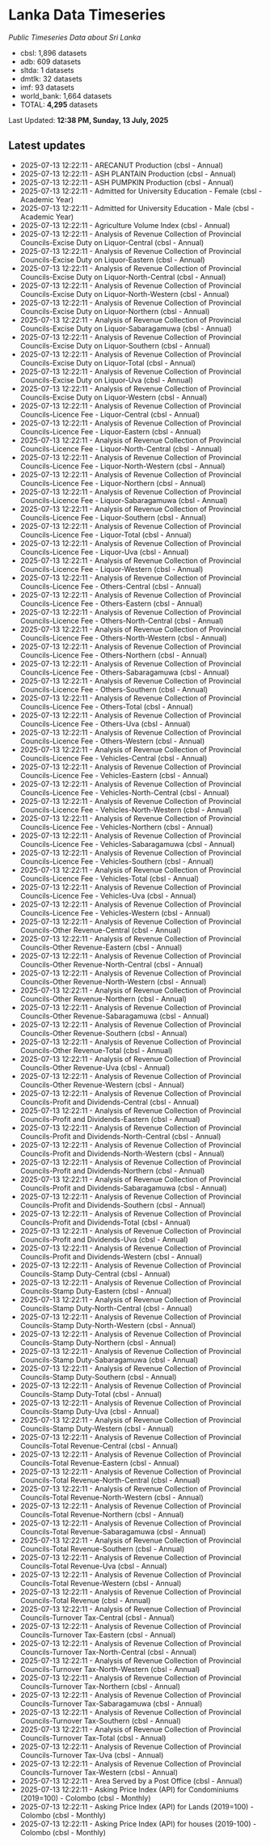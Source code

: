 # Lanka Data Timeseries
*Public Timeseries Data about Sri Lanka*

* cbsl: 1,896 datasets
* adb: 609 datasets
* sltda: 1 datasets
* dmtlk: 32 datasets
* imf: 93 datasets
* world_bank: 1,664 datasets
* TOTAL: **4,295** datasets

Last Updated: **12:38 PM, Sunday, 13 July, 2025**

## Latest updates

* 2025-07-13 12:22:11 - ARECANUT Production (cbsl - Annual)
* 2025-07-13 12:22:11 - ASH PLANTAIN Production (cbsl - Annual)
* 2025-07-13 12:22:11 - ASH PUMPKIN Production (cbsl - Annual)
* 2025-07-13 12:22:11 - Admitted for University Education - Female (cbsl - Academic Year)
* 2025-07-13 12:22:11 - Admitted for University Education - Male (cbsl - Academic Year)
* 2025-07-13 12:22:11 - Agriculture Volume Index (cbsl - Annual)
* 2025-07-13 12:22:11 - Analysis of Revenue Collection of Provincial Councils-Excise Duty on Liquor-Central (cbsl - Annual)
* 2025-07-13 12:22:11 - Analysis of Revenue Collection of Provincial Councils-Excise Duty on Liquor-Eastern (cbsl - Annual)
* 2025-07-13 12:22:11 - Analysis of Revenue Collection of Provincial Councils-Excise Duty on Liquor-North-Central (cbsl - Annual)
* 2025-07-13 12:22:11 - Analysis of Revenue Collection of Provincial Councils-Excise Duty on Liquor-North-Western (cbsl - Annual)
* 2025-07-13 12:22:11 - Analysis of Revenue Collection of Provincial Councils-Excise Duty on Liquor-Northern (cbsl - Annual)
* 2025-07-13 12:22:11 - Analysis of Revenue Collection of Provincial Councils-Excise Duty on Liquor-Sabaragamuwa (cbsl - Annual)
* 2025-07-13 12:22:11 - Analysis of Revenue Collection of Provincial Councils-Excise Duty on Liquor-Southern (cbsl - Annual)
* 2025-07-13 12:22:11 - Analysis of Revenue Collection of Provincial Councils-Excise Duty on Liquor-Total (cbsl - Annual)
* 2025-07-13 12:22:11 - Analysis of Revenue Collection of Provincial Councils-Excise Duty on Liquor-Uva (cbsl - Annual)
* 2025-07-13 12:22:11 - Analysis of Revenue Collection of Provincial Councils-Excise Duty on Liquor-Western (cbsl - Annual)
* 2025-07-13 12:22:11 - Analysis of Revenue Collection of Provincial Councils-Licence Fee - Liquor-Central (cbsl - Annual)
* 2025-07-13 12:22:11 - Analysis of Revenue Collection of Provincial Councils-Licence Fee - Liquor-Eastern (cbsl - Annual)
* 2025-07-13 12:22:11 - Analysis of Revenue Collection of Provincial Councils-Licence Fee - Liquor-North-Central (cbsl - Annual)
* 2025-07-13 12:22:11 - Analysis of Revenue Collection of Provincial Councils-Licence Fee - Liquor-North-Western (cbsl - Annual)
* 2025-07-13 12:22:11 - Analysis of Revenue Collection of Provincial Councils-Licence Fee - Liquor-Northern (cbsl - Annual)
* 2025-07-13 12:22:11 - Analysis of Revenue Collection of Provincial Councils-Licence Fee - Liquor-Sabaragamuwa (cbsl - Annual)
* 2025-07-13 12:22:11 - Analysis of Revenue Collection of Provincial Councils-Licence Fee - Liquor-Southern (cbsl - Annual)
* 2025-07-13 12:22:11 - Analysis of Revenue Collection of Provincial Councils-Licence Fee - Liquor-Total (cbsl - Annual)
* 2025-07-13 12:22:11 - Analysis of Revenue Collection of Provincial Councils-Licence Fee - Liquor-Uva (cbsl - Annual)
* 2025-07-13 12:22:11 - Analysis of Revenue Collection of Provincial Councils-Licence Fee - Liquor-Western (cbsl - Annual)
* 2025-07-13 12:22:11 - Analysis of Revenue Collection of Provincial Councils-Licence Fee - Others-Central (cbsl - Annual)
* 2025-07-13 12:22:11 - Analysis of Revenue Collection of Provincial Councils-Licence Fee - Others-Eastern (cbsl - Annual)
* 2025-07-13 12:22:11 - Analysis of Revenue Collection of Provincial Councils-Licence Fee - Others-North-Central (cbsl - Annual)
* 2025-07-13 12:22:11 - Analysis of Revenue Collection of Provincial Councils-Licence Fee - Others-North-Western (cbsl - Annual)
* 2025-07-13 12:22:11 - Analysis of Revenue Collection of Provincial Councils-Licence Fee - Others-Northern (cbsl - Annual)
* 2025-07-13 12:22:11 - Analysis of Revenue Collection of Provincial Councils-Licence Fee - Others-Sabaragamuwa (cbsl - Annual)
* 2025-07-13 12:22:11 - Analysis of Revenue Collection of Provincial Councils-Licence Fee - Others-Southern (cbsl - Annual)
* 2025-07-13 12:22:11 - Analysis of Revenue Collection of Provincial Councils-Licence Fee - Others-Total (cbsl - Annual)
* 2025-07-13 12:22:11 - Analysis of Revenue Collection of Provincial Councils-Licence Fee - Others-Uva (cbsl - Annual)
* 2025-07-13 12:22:11 - Analysis of Revenue Collection of Provincial Councils-Licence Fee - Others-Western (cbsl - Annual)
* 2025-07-13 12:22:11 - Analysis of Revenue Collection of Provincial Councils-Licence Fee - Vehicles-Central (cbsl - Annual)
* 2025-07-13 12:22:11 - Analysis of Revenue Collection of Provincial Councils-Licence Fee - Vehicles-Eastern (cbsl - Annual)
* 2025-07-13 12:22:11 - Analysis of Revenue Collection of Provincial Councils-Licence Fee - Vehicles-North-Central (cbsl - Annual)
* 2025-07-13 12:22:11 - Analysis of Revenue Collection of Provincial Councils-Licence Fee - Vehicles-North-Western (cbsl - Annual)
* 2025-07-13 12:22:11 - Analysis of Revenue Collection of Provincial Councils-Licence Fee - Vehicles-Northern (cbsl - Annual)
* 2025-07-13 12:22:11 - Analysis of Revenue Collection of Provincial Councils-Licence Fee - Vehicles-Sabaragamuwa (cbsl - Annual)
* 2025-07-13 12:22:11 - Analysis of Revenue Collection of Provincial Councils-Licence Fee - Vehicles-Southern (cbsl - Annual)
* 2025-07-13 12:22:11 - Analysis of Revenue Collection of Provincial Councils-Licence Fee - Vehicles-Total (cbsl - Annual)
* 2025-07-13 12:22:11 - Analysis of Revenue Collection of Provincial Councils-Licence Fee - Vehicles-Uva (cbsl - Annual)
* 2025-07-13 12:22:11 - Analysis of Revenue Collection of Provincial Councils-Licence Fee - Vehicles-Western (cbsl - Annual)
* 2025-07-13 12:22:11 - Analysis of Revenue Collection of Provincial Councils-Other Revenue-Central (cbsl - Annual)
* 2025-07-13 12:22:11 - Analysis of Revenue Collection of Provincial Councils-Other Revenue-Eastern (cbsl - Annual)
* 2025-07-13 12:22:11 - Analysis of Revenue Collection of Provincial Councils-Other Revenue-North-Central (cbsl - Annual)
* 2025-07-13 12:22:11 - Analysis of Revenue Collection of Provincial Councils-Other Revenue-North-Western (cbsl - Annual)
* 2025-07-13 12:22:11 - Analysis of Revenue Collection of Provincial Councils-Other Revenue-Northern (cbsl - Annual)
* 2025-07-13 12:22:11 - Analysis of Revenue Collection of Provincial Councils-Other Revenue-Sabaragamuwa (cbsl - Annual)
* 2025-07-13 12:22:11 - Analysis of Revenue Collection of Provincial Councils-Other Revenue-Southern (cbsl - Annual)
* 2025-07-13 12:22:11 - Analysis of Revenue Collection of Provincial Councils-Other Revenue-Total (cbsl - Annual)
* 2025-07-13 12:22:11 - Analysis of Revenue Collection of Provincial Councils-Other Revenue-Uva (cbsl - Annual)
* 2025-07-13 12:22:11 - Analysis of Revenue Collection of Provincial Councils-Other Revenue-Western (cbsl - Annual)
* 2025-07-13 12:22:11 - Analysis of Revenue Collection of Provincial Councils-Profit and Dividends-Central (cbsl - Annual)
* 2025-07-13 12:22:11 - Analysis of Revenue Collection of Provincial Councils-Profit and Dividends-Eastern (cbsl - Annual)
* 2025-07-13 12:22:11 - Analysis of Revenue Collection of Provincial Councils-Profit and Dividends-North-Central (cbsl - Annual)
* 2025-07-13 12:22:11 - Analysis of Revenue Collection of Provincial Councils-Profit and Dividends-North-Western (cbsl - Annual)
* 2025-07-13 12:22:11 - Analysis of Revenue Collection of Provincial Councils-Profit and Dividends-Northern (cbsl - Annual)
* 2025-07-13 12:22:11 - Analysis of Revenue Collection of Provincial Councils-Profit and Dividends-Sabaragamuwa (cbsl - Annual)
* 2025-07-13 12:22:11 - Analysis of Revenue Collection of Provincial Councils-Profit and Dividends-Southern (cbsl - Annual)
* 2025-07-13 12:22:11 - Analysis of Revenue Collection of Provincial Councils-Profit and Dividends-Total (cbsl - Annual)
* 2025-07-13 12:22:11 - Analysis of Revenue Collection of Provincial Councils-Profit and Dividends-Uva (cbsl - Annual)
* 2025-07-13 12:22:11 - Analysis of Revenue Collection of Provincial Councils-Profit and Dividends-Western (cbsl - Annual)
* 2025-07-13 12:22:11 - Analysis of Revenue Collection of Provincial Councils-Stamp Duty-Central (cbsl - Annual)
* 2025-07-13 12:22:11 - Analysis of Revenue Collection of Provincial Councils-Stamp Duty-Eastern (cbsl - Annual)
* 2025-07-13 12:22:11 - Analysis of Revenue Collection of Provincial Councils-Stamp Duty-North-Central (cbsl - Annual)
* 2025-07-13 12:22:11 - Analysis of Revenue Collection of Provincial Councils-Stamp Duty-North-Western (cbsl - Annual)
* 2025-07-13 12:22:11 - Analysis of Revenue Collection of Provincial Councils-Stamp Duty-Northern (cbsl - Annual)
* 2025-07-13 12:22:11 - Analysis of Revenue Collection of Provincial Councils-Stamp Duty-Sabaragamuwa (cbsl - Annual)
* 2025-07-13 12:22:11 - Analysis of Revenue Collection of Provincial Councils-Stamp Duty-Southern (cbsl - Annual)
* 2025-07-13 12:22:11 - Analysis of Revenue Collection of Provincial Councils-Stamp Duty-Total (cbsl - Annual)
* 2025-07-13 12:22:11 - Analysis of Revenue Collection of Provincial Councils-Stamp Duty-Uva (cbsl - Annual)
* 2025-07-13 12:22:11 - Analysis of Revenue Collection of Provincial Councils-Stamp Duty-Western (cbsl - Annual)
* 2025-07-13 12:22:11 - Analysis of Revenue Collection of Provincial Councils-Total Revenue-Central (cbsl - Annual)
* 2025-07-13 12:22:11 - Analysis of Revenue Collection of Provincial Councils-Total Revenue-Eastern (cbsl - Annual)
* 2025-07-13 12:22:11 - Analysis of Revenue Collection of Provincial Councils-Total Revenue-North-Central (cbsl - Annual)
* 2025-07-13 12:22:11 - Analysis of Revenue Collection of Provincial Councils-Total Revenue-North-Western (cbsl - Annual)
* 2025-07-13 12:22:11 - Analysis of Revenue Collection of Provincial Councils-Total Revenue-Northern (cbsl - Annual)
* 2025-07-13 12:22:11 - Analysis of Revenue Collection of Provincial Councils-Total Revenue-Sabaragamuwa (cbsl - Annual)
* 2025-07-13 12:22:11 - Analysis of Revenue Collection of Provincial Councils-Total Revenue-Southern (cbsl - Annual)
* 2025-07-13 12:22:11 - Analysis of Revenue Collection of Provincial Councils-Total Revenue-Uva (cbsl - Annual)
* 2025-07-13 12:22:11 - Analysis of Revenue Collection of Provincial Councils-Total Revenue-Western (cbsl - Annual)
* 2025-07-13 12:22:11 - Analysis of Revenue Collection of Provincial Councils-Total Revenue (cbsl - Annual)
* 2025-07-13 12:22:11 - Analysis of Revenue Collection of Provincial Councils-Turnover Tax-Central (cbsl - Annual)
* 2025-07-13 12:22:11 - Analysis of Revenue Collection of Provincial Councils-Turnover Tax-Eastern (cbsl - Annual)
* 2025-07-13 12:22:11 - Analysis of Revenue Collection of Provincial Councils-Turnover Tax-North-Central (cbsl - Annual)
* 2025-07-13 12:22:11 - Analysis of Revenue Collection of Provincial Councils-Turnover Tax-North-Western (cbsl - Annual)
* 2025-07-13 12:22:11 - Analysis of Revenue Collection of Provincial Councils-Turnover Tax-Northern (cbsl - Annual)
* 2025-07-13 12:22:11 - Analysis of Revenue Collection of Provincial Councils-Turnover Tax-Sabaragamuwa (cbsl - Annual)
* 2025-07-13 12:22:11 - Analysis of Revenue Collection of Provincial Councils-Turnover Tax-Southern (cbsl - Annual)
* 2025-07-13 12:22:11 - Analysis of Revenue Collection of Provincial Councils-Turnover Tax-Total (cbsl - Annual)
* 2025-07-13 12:22:11 - Analysis of Revenue Collection of Provincial Councils-Turnover Tax-Uva (cbsl - Annual)
* 2025-07-13 12:22:11 - Analysis of Revenue Collection of Provincial Councils-Turnover Tax-Western (cbsl - Annual)
* 2025-07-13 12:22:11 - Area Served by a Post Office (cbsl - Annual)
* 2025-07-13 12:22:11 - Asking Price Index (API) for Condominiums (2019=100) - Colombo (cbsl - Monthly)
* 2025-07-13 12:22:11 - Asking Price Index (API) for Lands (2019=100) - Colombo (cbsl - Monthly)
* 2025-07-13 12:22:11 - Asking Price Index (API) for houses (2019-100) - Colombo (cbsl - Monthly)